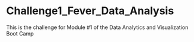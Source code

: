 # Challenge1_Fever_Data_Analysis
This is the challenge for Module #1 of the Data Analytics and Visualization Boot Camp
